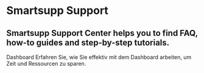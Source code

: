 # Smartsupp Support
## Smartsupp Support Center helps you to find FAQ, how-to guides and step-by-step tutorials.
Dashboard 
Erfahren Sie, wie Sie effektiv mit dem Dashboard arbeiten, um Zeit und Ressourcen zu sparen.

